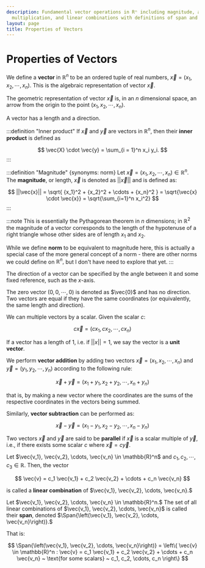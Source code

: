 ```yaml
---
description: Fundamental vector operations in Rⁿ including magnitude, addition, scalar
  multiplication, and linear combinations with definitions of span and vector spaces.
layout: page
title: Properties of Vectors
---
```


# Properties of Vectors

We define a **vector** in $\mathbb{R}^n$ to be an ordered tuple of real numbers, $\vec{x} = (x_1, x_2, \cdots, x_n).$ This is the algebraic representation of vector $\vec{x}$.

The geometric representation of vector $\vec{x}$ is, in an $n$ dimensional space, an arrow from the origin to the point $(x_1, x_2, \cdots, x_n)$.

A vector has a length and a direction.

:::definition "Inner product"
If $\vec{x}$ and $\vec{y}$ are vectors in $\mathbb{R}^n,$ then their **inner product** is defined as


$$ \vec{X} \cdot \vec{y} = \sum_{i = 1}^n x_i y_i. $$
:::

:::definition "Magnitude" {synonyms: norm}
Let $\vec{x} = (x_1, x_2, \cdots, x_n) \in \mathbb{R}^n$.  The **magnitude**, or length, $\vec{x}$ is denoted as $|| \vec{x} ||$ and is defined as:

$$ ||\vec{x}|| = \sqrt{ {x_1}^2 + {x_2}^2 + \cdots + {x_n}^2 } = \sqrt{\vec{x} \cdot \vec{x}} = \sqrt{\sum_{i=1}^n x_i^2} $$
:::

:::note
This is essentially the Pythagorean theorem in $n$ dimensions; in $\mathbb{R}^2$ the magnitude of a vector corresponds to the length of the hypotenuse of a right triangle whose other sides are of length $x_1$ and $x_2.$

While we define **norm** to be equivalent to magnitude here, this is actually a special case of the more general concept of a norm - there are other norms we could define on $\mathbb{R}^n,$ but I don't have need to explore that yet.
:::

The direction of a vector can be specified by the angle between it and some fixed reference, such as the $x$-axis.

The zero vector $(0, 0, \cdots, 0)$ is denoted as $\vec{0}$ and has no direction. Two vectors are equal if they have the same coordinates (or equivalently, the same length and direction).

We can multiple vectors by a scalar. Given the scalar $c$:

$$ c \vec{x} = (c x_1, c x_2, \cdots, c x_n) $$

If a vector has a length of 1, i.e. if $||x|| = 1$, we say the vector is a **unit vector**.

We perform **vector addition** by adding two vectors $\vec{x} = (x_1, x_2, \cdots, x_n)$ and $\vec{y} = (y_1, y_2, \cdots, y_n)$ according to the following rule:


$$ \vec{x} + \vec{y} = (x_1 + y_1, x_2 + y_2, \cdots, x_n + y_n) $$

that is, by making a new vector where the coordinates are the sums of the respective coordinates in the vectors being summed.

Similarly, **vector subtraction** can be performed as:

$$ \vec{x} - \vec{y} = (x_1 - y_1, x_2 - y_2, \cdots, x_n - y_n) $$

Two vectors $\vec{x}$ and $\vec{y}$ are said to be **parallel** if $\vec{x}$ is a scalar multiple of $\vec{y}$, i.e., if there exists some scalar $c$ where $\vec{x} = c \vec{y}.$


Let $\vec{v_1}, \vec{v_2}, \cdots, \vec{v_n} \in \mathbb{R}^n$ and $c_1, c_2, \cdots, c_3 \in \mathbb{R}.$ Then, the vector

$$ \vec{v} = c_1 \vec{v_1} +  c_2 \vec{v_2} + \cdots + c_n \vec{v_n} $$

is called a **linear combination** of $\vec{v_1}, \vec{v_2}, \cdots, \vec{v_n}.$

Let $\vec{v_1}, \vec{v_2}, \cdots, \vec{v_n} \in \mathbb{R}^n.$ The set of all linear combinations of $\vec{v_1}, \vec{v_2}, \cdots, \vec{v_n}$ is called their **span**, denoted $\Span{\left(\vec{v_1}, \vec{v_2}, \cdots, \vec{v_n}\right)}.$ 

That is:

$$ \Span{\left(\vec{v_1}, \vec{v_2}, \cdots, \vec{v_n}\right)} = \left\{ \vec{v} \in \mathbb{R}^n : \vec{v} = c_1 \vec{v_1} + c_2 \vec{v_2} + \cdots + c_n \vec{v_n} ~ \text{for some scalars} ~ c_1, c_2, \cdots, c_n \right\} $$
